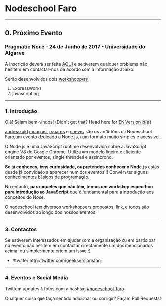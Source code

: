 # Nodeschool Faro

---------------------------------------------------------------------------

## 0. Próximo Evento

### Pragmatic Node - 24 de Junho de 2017 - Universidade do Algarve

A inscrição deverá ser feita [AQUI](https://ti.to/geeksessions/the-pragmatic-node) e se tiverem qualquer problema não hesitem em contactar-nos de acordo com a informação abaixo.

Serão desenvolvidos dois [workshoppers](https://nodeschool.io/pt-pt/index.html) 
1. ExpressWorks 
2. javascripting

---------------------------------------------------------------------------

### 1. Introdução

Olá! Sejam bem-vindos! (Didn't get that? Head here for [EN Version :uk:](https://github.com/nodeschool/faro/blob/master/README_EN.md))

[andrezzoid](https://github.com/andrezzoid) [mcoquet](https://github.com/mcoquet), [rsoares](https://github.com/rsoares) e [nneves](https://github.com/nneves) são os anfitriões do Nodeschool Faro,um evento dedicado a Node.js, num formato muito simples e acessivel.

O Node.js é uma JavaScript runtime desenvolvida sobre a JavaScript engine V8 do Google Chrome.
Utiliza um modelo ligeiro e eficiente orientado por eventos, single threaded e assíncrono. 

__Se já conheces, tens curiosidade, ou pretendes conhecer o Node.js__ estás desde já convidado a aparecer num dos eventos!!! Convém ter alguns conhecimentos básicos de programação. 

No entanto, __para aqueles que não têm, temos um workshop específico para introdução ao JavaScript__ que é fundamental para a introdução aos conceitos do Node. 

O nodeschool tem diversos workshoppers propostos, [link](http://nodeschool.io/pt-pt/index.html),  e todos são desenvolvidos ao longo dos nossos eventos.

-------------------------------------------------------------------------

### 3. Contactos

Se estiverem interessados em ajudar com a organização ou em participar no evento não hesitem em contactar directamente um dos mencionados acima, ou simplesmente criem um issue :)

- #twitter http://twitter.com/geeksessionsfao

------------------------------------------------------------

### 4. Eventos e Social Media

Twittem updates & fotos com a hashtag [#nodeschool-faro](https://twitter.com/search?q=nodeschool-faro)

Qualquer coisa que faça sentido adicionar ou corrigir? Façam Pull Requests!



 
